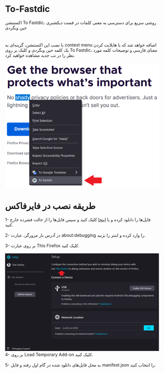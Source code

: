 # To-Fastdic
اکستنشن To Fastdic، روشی سریع برای دسترسی به معنی کلمات در فست دیکشنری حین وبگردی
#
با نصب این اکستنشن، گزینه‌ای به context menu اضافه خواهد شد که با هایلایت کردن یک کلمه حین وبگردی و کلیک بر روی To Fastdic، معنای فارسی و توضیحات کلمه مورد نظر را در تب جدید مشاهده خواهید کرد.
<br/><br/>![To Fastdic](https://github.com/Shahnazi2002/To-Fastdic/blob/master/screenshots/0.png?raw=true)

# طریقه نصب در فایرفاکس
1- فایل‌ها را دانلود کرده و یا [اینجا](https://github.com/Shahnazi2002/To-Fastdic/archive/refs/heads/master.zip) کلیک کنید و سپس فایل‌ها را از حالت فشرده خارج کنید.<br/><br/>
2- در آدرس بار مرورگر، عبارت about:debugging را وارد کرده و اینتر را بزنید.<br/><br/>
3- بر روی عبارت This Firefox کلیک کنید.<br/><br/>
![guide](https://github.com/Shahnazi2002/To-Fastdic/blob/master/guide/step-3.png?raw=true)
4- بر روی Load Temporary Add-on کلیک کنید.<br/><br/>
5- به محل فایل‌های دانلود شده در گام اول رفته و فایل manifest.json را انتخاب کنید.<br/><br/>
